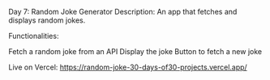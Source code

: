 Day 7: Random Joke Generator
Description: An app that fetches and displays random jokes.

Functionalities:

Fetch a random joke from an API
Display the joke
Button to fetch a new joke


Live on Vercel:  https://random-joke-30-days-of30-projects.vercel.app/
